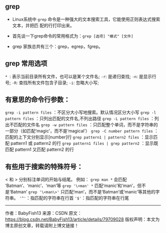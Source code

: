 ## grep
* Linux系统中 `grep` 命令是一种强大的文本搜索工具，它能使用正则表达式搜索文本，并把匹 配的行打印出来。

* 首先谈一下grep命令的常用格式为：`grep [选项] "模式" [文件]`

* grep 家族总共有三个：grep，egrep，fgrep。

## grep 常用选项
`* `: 表示当前目录所有文件，也可以是某个文件名;
`-r`: 是递归查找;
`-n`: 是显示行号;
`-R`: 查找所有文件包含子目录;
`-i`: 忽略大小写;

## 有意思的命令行参数：
`grep -i pattern files` ：不区分大小写地搜索。默认情况区分大小写
`grep -l pattern files` ：只列出匹配的文件名,不列出路径
`grep -L pattern files` ：列出不匹配的文件名
`grep -w pattern files` ：只匹配整个单词，而不是字符串的一部分（如匹配‘magic’，而不是‘magical’）
`grep -C number pattern files` ：匹配的上下文分别显示[number]行
`grep pattern1 | pattern2 files` ：显示匹配 pattern1 或 pattern2 的行
`grep pattern1 files | grep pattern2` ：显示既匹配 pattern1 又匹配 pattern2 的行

## 有些用于搜索的特殊符号：
\< 和 \> 分别标注单词的开始与结尾。
例如：
`grep man *` 会匹配 ‘Batman’、‘manic’、‘man’等
`grep '\<man' *` 匹配‘manic’和‘man’，但不是‘Batman’
`grep '\<man\>'` 只匹配‘man’，而不是‘Batman’或‘manic’等其他的字符串。
`'^'`：指匹配的字符串在行首
`'$'`：指匹配的字符串在行尾

--------------------- 
作者：BabyFish13 
来源：CSDN 
原文：https://blog.csdn.net/BabyFish13/article/details/79709028 
版权声明：本文为博主原创文章，转载请附上博文链接！
